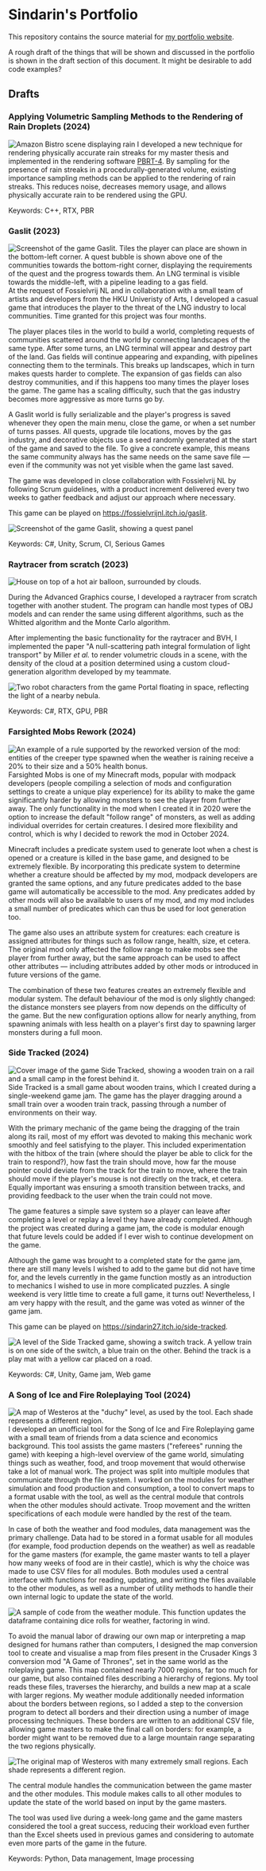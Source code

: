 # Sindarin's Portfolio

This repository contains the source material for [my portfolio website](https://www.sindarin27.net). 

A rough draft of the things that will be shown and discussed in the portfolio is shown in the draft section of this document. It might be desirable to add code examples?

## Drafts

### Applying Volumetric Sampling Methods to the Rendering of Rain Droplets (2024)
![Amazon Bistro scene displaying rain](amazon-bistro-rain.png)
I developed a new technique for rendering physically accurate rain streaks for my master thesis and implemented in the rendering software [PBRT-4](https://www.pbrt.org/). By sampling for the presence of rain streaks in a procedurally-generated volume, existing importance sampling methods can be applied to the rendering of rain streaks. This reduces noise, decreases memory usage, and allows physically accurate rain to be rendered using the GPU.

Keywords: C++, RTX, PBR

### Gaslit (2023)
![Screenshot of the game Gaslit. Tiles the player can place are shown in the bottom-left corner. A quest bubble is shown above one of the communities towards the bottom-right corner, displaying the requirements of the quest and the progress towards them. An LNG terminal is visible towards the middle-left, with a pipeline leading to a gas field.](gaslit-gameview.png)
At the request of Fossielvrij NL and in collaboration with a small team of artists and developers from the HKU Univeristy of Arts, I developed a casual game that introduces the player to the threat of the LNG industry to local communities. Time granted for this project was four months.

The player places tiles in the world to build a world, completing requests of communities scattered around the world by connecting landscapes of the same type. After some turns, an LNG terminal will appear and destroy part of the land. Gas fields will continue appearing and expanding, with pipelines connecting them to the terminals. This breaks up landscapes, which in turn makes quests harder to complete. The expansion of gas fields can also destroy communities, and if this happens too many times the player loses the game. The game has a scaling difficulty, such that the gas industry becomes more aggressive as more turns go by.

A Gaslit world is fully serializable and the player's progress is saved whenever they open the main menu, close the game, or when a set number of turns passes. All quests, upgrade tile locations, moves by the gas industry, and decorative objects use a seed randomly generated at the start of the game and saved to the file. To give a concrete example, this means the same community always has the same needs on the same save file — even if the community was not yet visible when the game last saved.

The game was developed in close collaboration with Fossielvrij NL by following Scrum guidelines, with a product increment delivered every two weeks to gather feedback and adjust our approach where necessary. 

This game can be played on https://fossielvrijnl.itch.io/gaslit.

![Screenshot of the game Gaslit, showing a quest panel](gaslit-questpanel.png)

Keywords: C#, Unity, Scrum, CI, Serious Games

### Raytracer from scratch (2023)

![House on top of a hot air balloon, surrounded by clouds.](agr_flying.png)

During the Advanced Graphics course, I developed a raytracer from scratch together with another student. The program can handle most types of OBJ models and can render the same using different algorithms, such as the Whitted algorithm and the Monte Carlo algorithm. 

After implementing the basic functionality for the raytracer and BVH, I implemented the paper "A null-scattering path integral formulation of light transport" by Miller *et al.* to render volumetric clouds in a scene, with the density of the cloud at a position determined using a custom cloud-generation algorithm developed by my teammate. 

![Two robot characters from the game Portal floating in space, reflecting the light of a nearby nebula.](agr_Portal.png)

Keywords: C#, RTX, GPU, PBR

### Farsighted Mobs Rework (2024)
![An example of a rule supported by the reworked version of the mod: entities of the creeper type spawned when the weather is raining receive a 20% to their size and a 50% health bonus.](farsighted-rainy-creepers.png)
Farsighted Mobs is one of my Minecraft mods, popular with modpack developers (people compiling a selection of mods and configuration settings to create a unique play experience) for its ability to make the game significantly harder by allowing monsters to see the player from further away. The only functionality in the mod when I created it in 2020 were the option to increase the default "follow range" of monsters, as well as adding individual overrides for certain creatures. I desired more flexibility and control, which is why I decided to rework the mod in October 2024.

Minecraft includes a predicate system used to generate loot when a chest is opened or a creature is killed in the base game, and designed to be extremely flexible. By incorporating this predicate system to determine whether a creature should be affected by my mod, modpack developers are granted the same options, and any future predicates added to the base game will automatically be accessible to the mod. Any predicates added by other mods will also be available to users of my mod, and my mod includes a small number of predicates which can thus be used for loot generation too.

The game also uses an attribute system for creatures: each creature is assigned attributes for things such as follow range, health, size, et cetera. The original mod only affected the follow range to make mobs see the player from further away, but the same approach can be used to affect other attributes — including attributes added by other mods or introduced in future versions of the game.

The combination of these two features creates an extremely flexible and modular system. The default behaviour of the mod is only slightly changed: the distance monsters see players from now depends on the difficulty of the game. But the new configuration options allow for nearly anything, from spawning animals with less health on a player's first day to spawning larger monsters during a full moon.

### Side Tracked (2024)
![Cover image of the game Side Tracked, showing a wooden train on a rail and a small camp in the forest behind it.](SideTrackedCover.png)
Side Tracked is a small game about wooden trains, which I created during a single-weekend game jam. The game has the player dragging around a small train over a wooden train track, passing through a number of environments on their way. 

With the primary mechanic of the game being the dragging of the train along its rail, most of my effort was devoted to making this mechanic work smoothly and feel satisfying to the player. This included experimentation with the hitbox of the train (where should the player be able to click for the train to respond?), how fast the train should move, how far the mouse pointer could deviate from the track for the train to move, where the train should move if the player's mouse is not directly on the track, et cetera. Equally important was ensuring a smooth transition between tracks, and providing feedback to the user when the train could not move.

The game features a simple save system so a player can leave after completing a level or replay a level they have already completed. Although the project was created during a game jam, the code is modular enough that future levels could be added if I ever wish to continue development on the game.

Although the game was brought to a completed state for the game jam, there are still many levels I wished to add to the game but did not have time for, and the levels currently in the game function mostly as an introduction to mechanics I wished to use in more complicated puzzles. A single weekend is very little time to create a full game, it turns out! Nevertheless, I am very happy with the result, and the game was voted as winner of the game jam.

This game can be played on https://sindarin27.itch.io/side-tracked.

![A level of the Side Tracked game, showing a switch track. A yellow train is on one side of the switch, a blue train on the other. Behind the track is a play mat with a yellow car placed on a road.](SideTrackedLevel3.png)

Keywords: C#, Unity, Game jam, Web game

### A Song of Ice and Fire Roleplaying Tool (2024)
![A map of Westeros at the "duchy" level, as used by the tool. Each shade represents a different region.](westerosMap_duchies.png)
I developed an unofficial tool for the Song of Ice and Fire Roleplaying game with a small team of friends from a data science and economics background. This tool assists the game masters ("referees" running the game) with keeping a high-level overview of the game world, simulating things such as weather, food, and troop movement that would otherwise take a lot of manual work. The project was split into multiple modules that communicate through the file system. I worked on the modules for weather simulation and food production and consumption, a tool to convert maps to a format usable with the tool, as well as the central module that controls when the other modules should activate. Troop movement and the written specifications of each module were handled by the rest of the team. 

In case of both the weather and food modules, data management was the primary challenge. Data had to be stored in a format usable for all modules (for example, food production depends on the weather) as well as readable for the game masters (for example, the game master wants to tell a player how many weeks of food are in their castle), which is why the choice was made to use CSV files for all modules. Both modules used a central interface with functions for reading, updating, and writing the files available to the other modules, as well as a number of utility methods to handle their own internal logic to update the state of the world.

![A sample of code from the weather module. This function updates the dataframe containing dice rolls for weather, factoring in wind.](asoiaf_code_fragment.png)

To avoid the manual labor of drawing our own map or interpreting a map designed for humans rather than computers, I designed the map conversion tool to create and visualise a map from files present in the Crusader Kings 3 conversion mod "A Game of Thrones", set in the same world as the roleplaying game. This map contained nearly 7000 regions, far too much for our game, but also contained files describing a hierarchy of regions. My tool reads these files, traverses the hierarchy, and builds a new map at a scale with larger regions. My weather module additionally needed information about the borders between regions, so I added a step to the conversion program to detect all borders and their direction using a number of image processing techniques. These borders are written to an additional CSV file, allowing game masters to make the final call on borders: for example, a border might want to be removed due to a large mountain range separating the two regions physically.

![The original map of Westeros with many extremely small regions. Each shade represents a different region.](westerosMap_provinces.png)

The central module handles the communication between the game master and the other modules. This module makes calls to all other modules to update the state of the world based on input by the game masters. 

The tool was used live during a week-long game and the game masters considered the tool a great success, reducing their workload even further than the Excel sheets used in previous games and considering to automate even more parts of the game in the future.

Keywords: Python, Data management, Image processing